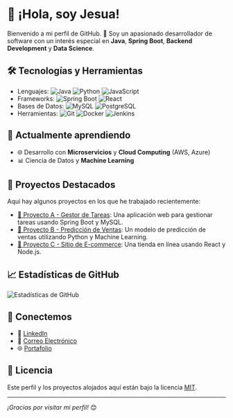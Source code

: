 # 👋 ¡Hola, soy Jesua!

Bienvenido a mi perfil de GitHub. 🚀 Soy un apasionado desarrollador de software con un interés especial en **Java**, **Spring Boot**, **Backend Development** y **Data Science**.

## 🛠️ Tecnologías y Herramientas
- Lenguajes: ![Java](https://img.shields.io/badge/Java-%23ED8B00.svg?style=flat-square&logo=java&logoColor=white) ![Python](https://img.shields.io/badge/Python-3776AB.svg?style=flat-square&logo=python&logoColor=white) ![JavaScript](https://img.shields.io/badge/JavaScript-F7DF1E.svg?style=flat-square&logo=javascript&logoColor=black)
- Frameworks: ![Spring Boot](https://img.shields.io/badge/Spring_Boot-%236DB33F.svg?style=flat-square&logo=spring&logoColor=white) ![React](https://img.shields.io/badge/React-%2320232a.svg?style=flat-square&logo=react&logoColor=%2361DAFB)
- Bases de Datos: ![MySQL](https://img.shields.io/badge/MySQL-%2300f.svg?style=flat-square&logo=mysql&logoColor=white) ![PostgreSQL](https://img.shields.io/badge/PostgreSQL-%23336791.svg?style=flat-square&logo=postgresql&logoColor=white)
- Herramientas: ![Git](https://img.shields.io/badge/Git-F05032.svg?style=flat-square&logo=git&logoColor=white) ![Docker](https://img.shields.io/badge/Docker-%230db7ed.svg?style=flat-square&logo=docker&logoColor=white) ![Jenkins](https://img.shields.io/badge/Jenkins-%232C5263.svg?style=flat-square&logo=jenkins&logoColor=white)

## 🌱 Actualmente aprendiendo
- 🌐 Desarrollo con **Microservicios** y **Cloud Computing** (AWS, Azure)
- 📊 Ciencia de Datos y **Machine Learning**

## 🚀 Proyectos Destacados
Aquí hay algunos proyectos en los que he trabajado recientemente:

- [🔗 Proyecto A - Gestor de Tareas](https://github.com/tuusuario/proyecto-a): Una aplicación web para gestionar tareas usando Spring Boot y MySQL.
- [🔗 Proyecto B - Predicción de Ventas](https://github.com/tuusuario/proyecto-b): Un modelo de predicción de ventas utilizando Python y Machine Learning.
- [🔗 Proyecto C - Sitio de E-commerce](https://github.com/tuusuario/proyecto-c): Una tienda en línea usando React y Node.js.

## 📈 Estadísticas de GitHub
![Estadísticas de GitHub](https://github-readme-stats.vercel.app/api?username=tuusuario&show_icons=true&theme=radical)

## 🤝 Conectemos
- 💼 [LinkedIn]([https://www.linkedin.com/in/jesús-vergara-gonzález-4a5247371/])
- 📧 [Correo Electrónico](mailto:tuemail@example.com)
- 🌐 [Portafolio](https://tuportafolio.com)

## 📝 Licencia
Este perfil y los proyectos alojados aquí están bajo la licencia [MIT](https://opensource.org/licenses/MIT).

---

_¡Gracias por visitar mi perfil!_ 😊
